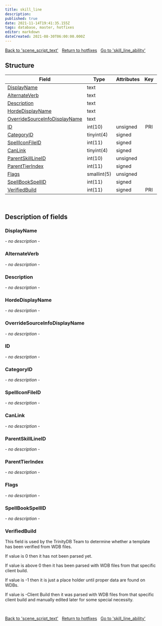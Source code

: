 ```yaml
---
title: skill_line
description: 
published: true
date: 2021-11-14T19:41:35.155Z
tags: database, master, hotfixes
editor: markdown
dateCreated: 2021-08-30T06:00:00.000Z
---
```


<a href="https://dev.trinitycore.info/en/database/master/hotfixes/scene_script_text" class="mt-5 v-btn v-btn--depressed v-btn--flat v-btn--outlined theme--light v-size--default darkblue--text text--lighten-3"><span class="v-btn__content"><i aria-hidden="true" class="v-icon notranslate v-icon--left mdi mdi-arrow-left theme--light"></i><span>Back to 'scene_script_text'</span></span></a>&nbsp;&nbsp;&nbsp;<a href="https://dev.trinitycore.info/en/database/master/hotfixes/home" class="mt-5 v-btn v-btn--depressed v-btn--flat v-btn--outlined theme--light v-size--default darkblue--text text--lighten-3"><span class="v-btn__content"><i aria-hidden="true" class="v-icon notranslate v-icon--left mdi mdi-home-outline theme--light"></i><span>Return to hotfixes</span></span></a>&nbsp;&nbsp;&nbsp;<a href="https://dev.trinitycore.info/en/database/master/hotfixes/skill_line_ability" class="mt-5 v-btn v-btn--depressed v-btn--flat v-btn--outlined theme--light v-size--default darkblue--text text--lighten-3"><span class="v-btn__content"><span>Go to 'skill_line_ability'</span><i aria-hidden="true" class="v-icon notranslate v-icon--right mdi mdi-arrow-right theme--light"></i></span></a>

## Structure

| Field | Type | Attributes | Key | Null | Default | Extra | Comment |
| --- | --- | --- | :---: | :---: | --- | --- | --- |
| [DisplayName](#displayname) | text |  |  | YES | NULL |  |  |
| [AlternateVerb](#alternateverb) | text |  |  | YES | NULL |  |  |
| [Description](#description) | text |  |  | YES | NULL |  |  |
| [HordeDisplayName](#hordedisplayname) | text |  |  | YES | NULL |  |  |
| [OverrideSourceInfoDisplayName](#overridesourceinfodisplayname) | text |  |  | YES | NULL |  |  |
| [ID](#id) | int(10) | unsigned | PRI | NO | 0 |  |  |
| [CategoryID](#categoryid) | tinyint(4) | signed |  | NO | 0 |  |  |
| [SpellIconFileID](#spelliconfileid) | int(11) | signed |  | NO | 0 |  |  |
| [CanLink](#canlink) | tinyint(4) | signed |  | NO | 0 |  |  |
| [ParentSkillLineID](#parentskilllineid) | int(10) | unsigned |  | NO | 0 |  |  |
| [ParentTierIndex](#parenttierindex) | int(11) | signed |  | NO | 0 |  |  |
| [Flags](#flags) | smallint(5) | unsigned |  | NO | 0 |  |  |
| [SpellBookSpellID](#spellbookspellid) | int(11) | signed |  | NO | 0 |  |  |
| [VerifiedBuild](#verifiedbuild) | int(11) | signed | PRI | NO | 0 |  |  |
&nbsp;
## Description of fields

### DisplayName
*- no description -*
&nbsp;

### AlternateVerb
*- no description -*
&nbsp;

### Description
*- no description -*
&nbsp;

### HordeDisplayName
*- no description -*
&nbsp;

### OverrideSourceInfoDisplayName
*- no description -*
&nbsp;

### ID
*- no description -*
&nbsp;

### CategoryID
*- no description -*
&nbsp;

### SpellIconFileID
*- no description -*
&nbsp;

### CanLink
*- no description -*
&nbsp;

### ParentSkillLineID
*- no description -*
&nbsp;

### ParentTierIndex
*- no description -*
&nbsp;

### Flags
*- no description -*
&nbsp;

### SpellBookSpellID
*- no description -*
&nbsp;

### VerifiedBuild
This field is used by the TrinityDB Team to determine whether a template has been verified from WDB files.

If value is 0 then it has not been parsed yet.

If value is above 0 then it has been parsed with WDB files from that specific client build.

If value is -1 then it is just a place holder until proper data are found on WDBs.

If value is -Client Build then it was parsed with WDB files from that specific client build and manually edited later for some special necessity.

&nbsp;

<a href="https://dev.trinitycore.info/en/database/master/hotfixes/scene_script_text" class="mt-5 v-btn v-btn--depressed v-btn--flat v-btn--outlined theme--light v-size--default darkblue--text text--lighten-3"><span class="v-btn__content"><i aria-hidden="true" class="v-icon notranslate v-icon--left mdi mdi-arrow-left theme--light"></i><span>Back to 'scene_script_text'</span></span></a>&nbsp;&nbsp;&nbsp;<a href="https://dev.trinitycore.info/en/database/master/hotfixes/home" class="mt-5 v-btn v-btn--depressed v-btn--flat v-btn--outlined theme--light v-size--default darkblue--text text--lighten-3"><span class="v-btn__content"><i aria-hidden="true" class="v-icon notranslate v-icon--left mdi mdi-home-outline theme--light"></i><span>Return to hotfixes</span></span></a>&nbsp;&nbsp;&nbsp;<a href="https://dev.trinitycore.info/en/database/master/hotfixes/skill_line_ability" class="mt-5 v-btn v-btn--depressed v-btn--flat v-btn--outlined theme--light v-size--default darkblue--text text--lighten-3"><span class="v-btn__content"><span>Go to 'skill_line_ability'</span><i aria-hidden="true" class="v-icon notranslate v-icon--right mdi mdi-arrow-right theme--light"></i></span></a>

